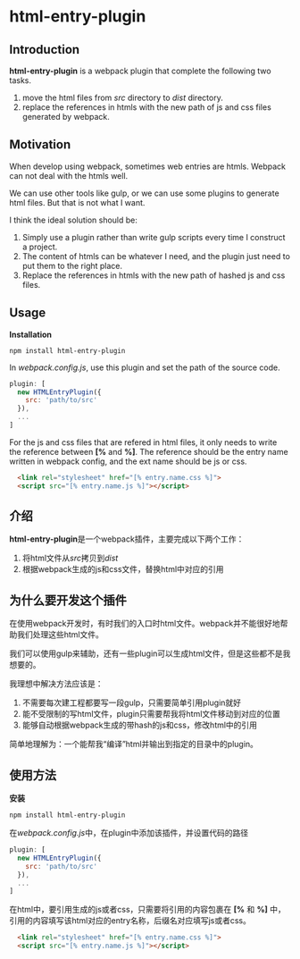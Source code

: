 html-entry-plugin
=================

Introduction
------------
**html-entry-plugin** is a webpack plugin that complete the following two tasks.

  1. move the html files from *src* directory to *dist* directory.
  2. replace the references in htmls with the new path of js and css files generated by webpack.

Motivation
----------

When develop using webpack, sometimes web entries are htmls. Webpack can not deal with the htmls well.

We can use other tools like gulp, or we can use some plugins to generate html files. But that is not what I want.

I think the ideal solution should be:

  1. Simply use a plugin rather than write gulp scripts every time I construct a project.
  2. The content of htmls can be whatever I need, and the plugin just need to put them to the right place.
  3. Replace the references in htmls with the new path of hashed js and css files.

Usage
-----

**Installation**

`npm install html-entry-plugin`

In *webpack.config.js*, use this plugin and set the path of the source code.

```javascript
plugin: [
  new HTMLEntryPlugin({
    src: 'path/to/src'
  }),
  ...
]
```

For the js and css files that are refered in html files, it only needs to write the reference between **[%** and **%]**.
The reference should be the entry name written in webpack config, and the ext name should be js or css.
```html
  <link rel="stylesheet" href="[% entry.name.css %]">
  <script src="[% entry.name.js %]"></script>
```


介绍
----

**html-entry-plugin**是一个webpack插件，主要完成以下两个工作：

  1. 将html文件从*src*拷贝到*dist*
  2. 根据webpack生成的js和css文件，替换html中对应的引用


为什么要开发这个插件
--------------------

在使用webpack开发时，有时我们的入口时html文件。webpack并不能很好地帮助我们处理这些html文件。

我们可以使用gulp来辅助，还有一些plugin可以生成html文件，但是这些都不是我想要的。

我理想中解决方法应该是：

  1. 不需要每次建工程都要写一段gulp，只需要简单引用plugin就好
  2. 能不受限制的写html文件，plugin只需要帮我将html文件移动到对应的位置
  3. 能够自动根据webpack生成的带hash的js和css，修改html中的引用

简单地理解为：一个能帮我“编译”html并输出到指定的目录中的plugin。


使用方法
--------

**安装**

`npm install html-entry-plugin`

在*webpack.config.js*中，在plugin中添加该插件，并设置代码的路径

```javascript
plugin: [
  new HTMLEntryPlugin({
    src: 'path/to/src'
  }),
  ...
]
```

在html中，要引用生成的js或者css，只需要将引用的内容包裹在 **[%** 和 **%]** 中，
引用的内容填写该html对应的entry名称，后缀名对应填写js或者css。
```html
  <link rel="stylesheet" href="[% entry.name.css %]">
  <script src="[% entry.name.js %]"></script>
```
